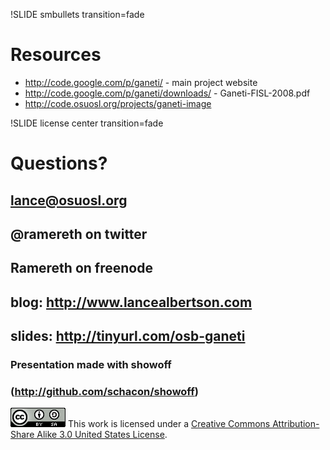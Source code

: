 !SLIDE smbullets transition=fade

# Resources #

* http://code.google.com/p/ganeti/ - main project website
* http://code.google.com/p/ganeti/downloads/ - Ganeti-FISL-2008.pdf
* http://code.osuosl.org/projects/ganeti-image

!SLIDE license center transition=fade

# Questions? #
## lance@osuosl.org ##
## @ramereth on twitter ##
## Ramereth on freenode ##

## blog: http://www.lancealbertson.com ##
## slides: http://tinyurl.com/osb-ganeti ##

### Presentation made with showoff ###
### (http://github.com/schacon/showoff) ###

<a rel="license" href="http://creativecommons.org/licenses/by-sa/3.0/us/">![Creative Commons License](cc.png "Creative Commons License")</a>
This work is licensed under a <a rel="license" href="http://creativecommons.org/licenses/by-sa/3.0/us/">Creative Commons Attribution-Share Alike 3.0 United States License</a>.
